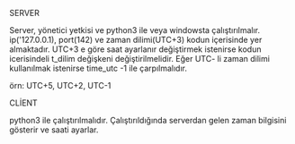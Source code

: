 SERVER

Server, yönetici yetkisi ve python3 ile veya windowsta çalıştırılmalır.
ip('127.0.0.1), port(142) ve zaman dilimi(UTC+3) kodun içerisinde yer almaktadır.
UTC+3 e göre saat ayarlanır değiştirmek istenirse kodun icerisindeli t_dilim değişkeni değiştirilmelidir.
Eğer UTC- li zaman dilimi kullanılmak istenirse time_utc -1 ile çarpılmalıdır.


örn: UTC+5, UTC+2, UTC-1

CLİENT

python3 ile çalıştırılmalıdır.
Çalıştırıldığında serverdan gelen zaman bilgisini gösterir ve saati ayarlar.